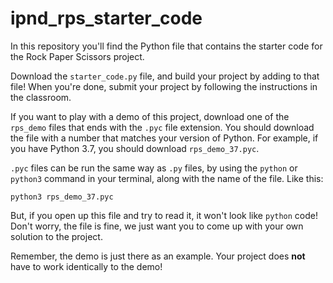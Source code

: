 # ipnd_rps_starter_code
In this repository you'll find the Python file that contains the starter code for the Rock Paper Scissors project.

Download the `starter_code.py` file, and build your project by adding to that file! When you're done, submit your project by following the instructions in the classroom.

If you want to play with a demo of this project, download one of the `rps_demo` files that ends with the `.pyc` file extension. You should download the file with a number that matches your version of Python. For example, if you have Python 3.7, you should download `rps_demo_37.pyc`.

`.pyc` files can be run the same way as `.py` files, by using the `python` or `python3` command in your terminal, along with the name of the file. Like this:

```text
python3 rps_demo_37.pyc
```

But, if you open up this file and try to read it, it won't look like `python` code! Don't worry, the file is fine, we just want you to come up with your own solution to the project. 

Remember, the demo is just there as an example. Your project does **not** have to work identically to the demo!
